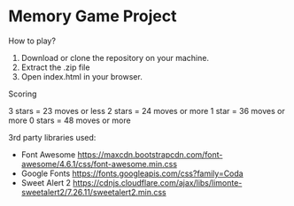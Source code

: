 # Memory Game Project

How to play?
1. Download or clone the repository on your machine.
2. Extract the .zip file
3. Open index.html in your browser.


Scoring

3 stars = 23 moves or less
2 stars = 24 moves or more
1 star = 36 moves or more
0 stars = 48 moves or more


3rd party libraries used:
- Font Awesome https://maxcdn.bootstrapcdn.com/font-awesome/4.6.1/css/font-awesome.min.css
- Google Fonts https://fonts.googleapis.com/css?family=Coda
- Sweet Alert 2 https://cdnjs.cloudflare.com/ajax/libs/limonte-sweetalert2/7.26.11/sweetalert2.min.css
